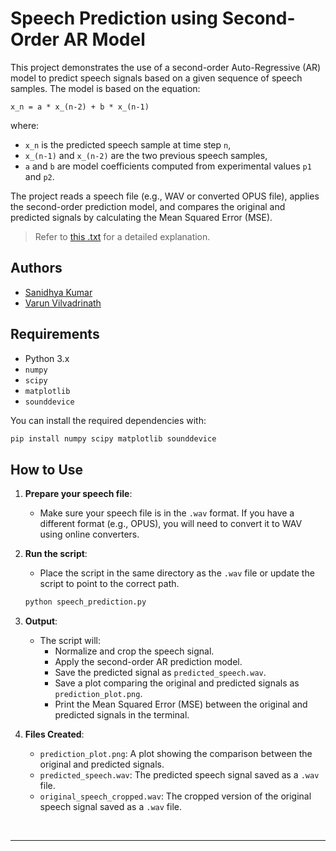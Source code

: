 # Speech Prediction using Second-Order AR Model

This project demonstrates the use of a second-order Auto-Regressive (AR) model to predict speech signals based on a given sequence of speech samples. The model is based on the equation:

`x_n = a * x_(n-2) + b * x_(n-1)`

where:
- `x_n` is the predicted speech sample at time step `n`,
- `x_(n-1)` and `x_(n-2)` are the two previous speech samples,
- `a` and `b` are model coefficients computed from experimental values `p1` and `p2`.

The project reads a speech file (e.g., WAV or converted OPUS file), applies the second-order prediction model, and compares the original and predicted signals by calculating the Mean Squared Error (MSE).

> Refer to [this .txt](explanation.txt) for a detailed explanation.

## Authors
- [Sanidhya Kumar](@notsanidhyak)
- [Varun Vilvadrinath](@varunvilva)
## Requirements

- Python 3.x
- `numpy`
- `scipy`
- `matplotlib`
- `sounddevice`

You can install the required dependencies with:

```bash
pip install numpy scipy matplotlib sounddevice
```

## How to Use

1. **Prepare your speech file**:
   - Make sure your speech file is in the `.wav` format. If you have a different format (e.g., OPUS), you will need to convert it to WAV using online converters.
   
2. **Run the script**:
   - Place the script in the same directory as the `.wav` file or update the script to point to the correct path.
   
    ```bash
    python speech_prediction.py
    ```

3. **Output**:
   - The script will:
     - Normalize and crop the speech signal.
     - Apply the second-order AR prediction model.
     - Save the predicted signal as `predicted_speech.wav`.
     - Save a plot comparing the original and predicted signals as `prediction_plot.png`.
     - Print the Mean Squared Error (MSE) between the original and predicted signals in the terminal.

4. **Files Created**:
   - `prediction_plot.png`: A plot showing the comparison between the original and predicted signals.
   - `predicted_speech.wav`: The predicted speech signal saved as a `.wav` file.
   - `original_speech_cropped.wav`: The cropped version of the original speech signal saved as a `.wav` file.

<br>

---
